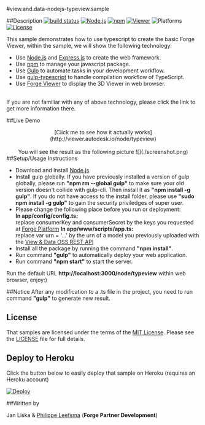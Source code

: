 #view.and.data-nodejs-typeview.sample

##Description
[![build status](https://api.travis-ci.org/cyrillef/extract-view.and.data.api.png)](https://travis-ci.org/cyrillef/extract-view.and.data.api)
[![Node.js](https://img.shields.io/badge/Node.js-6.0.0-blue.svg)](https://nodejs.org/)
[![npm](https://img.shields.io/badge/npm-3.8.6-blue.svg)](https://www.npmjs.com/)
[![Viewer](https://img.shields.io/badge/Viewer-v2.5-green.svg)](https://developer.autodesk.com/api/view-and-data-api/)
![Platforms](https://img.shields.io/badge/platform-windows%20%7C%20osx%20%7C%20linux-lightgray.svg)
[![License](http://img.shields.io/:license-mit-blue.svg)](http://opensource.org/licenses/MIT)

This sample demonstrates how to use typescript to create the basic Forge Viewer, within the sample, we will
show the following technology:
* Use [Node.js](https://nodejs.org) and [Express.js](http://expressjs.com) to create the web framework.
* Use [npm](https://www.npmjs.com) to manage your javascript package.
* Use [Gulp](https://www.npmjs.com/package/gulp) to automate tasks in your development workflow.
* Use [gulp-typescript](https://www.npmjs.com/package/gulp-typescript) to handle compilation workflow of TypeScript.
* Use [Forge Viewer](https://developer.autodesk.com/api/view-and-data-api/) to display the 3D Viewer in web browser.
</br>
If you are not familiar with any of above technology, please click the link to get more information there.

##Live Demo
<center>[Click me to see how it actually works](http://viewer.autodesk.io/node/typeview)</center>
</br>
<center>You will see the result as the following picture
![](./screenshot.png)
</center>
##Setup/Usage Instructions

* Download and install [Node.js](https://nodejs.org/en/download/)
* Install gulp globally. If you have previously installed a version of gulp globally, please run **"npm rm --global gulp"** to make sure your old version doesn't collide with gulp-cli. Then install it as **"npm install -g gulp"**. If you do not have 
access to the install folder, please use **"sudo npm install -g gulp"** to gain the security priviledges of super user.
* Please change the following place before you run or deployment:<br/>
**In app/config/config.ts:**<br/>
replace consumerKey and consumerSecret by the keys you requested at [Forge Platform](https://developer.autodesk.com/user/me/apps)
**In app/www/scripts/app.ts:**<br/>
replace var urn = '...' by the urn of a model you previously uploaded with the [View & Data OSS REST API](https://developer.autodesk.com/api/view-and-data-api/#step1)
* Install all the package by running the command **"npm install"**.
* Run command **"gulp"** to automatically deploy your web application.  
* Run command **"npm start"** to start the server.

Run the default URL **http://localhost:3000/node/typeview** within web browser, enjoy:)

##Notice
After any modification to a .ts file in the project, you need to run command **"gulp"** to generate new result.

## License
That samples are licensed under the terms of the [MIT License](http://opensource.org/licenses/MIT). Please see the [LICENSE](LICENSE) file for full details.

## Deploy to Heroku
Click the button below to easily deploy that sample on Heroku (requires an Heroku account)

[![Deploy](https://www.herokucdn.com/deploy/button.svg)](https://heroku.com/deploy)

##Written by

Jan Liska & [Philippe Leefsma](http://adndevblog.typepad.com/cloud_and_mobile/philippe-leefsma.html) (**Forge Partner Development**)
